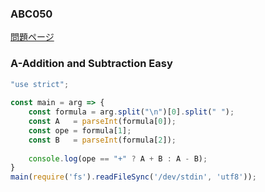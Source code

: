 ### ABC050
[問題ページ](https://atcoder.jp/contests/abc050/tasks)

### A-Addition and Subtraction Easy
```JavaScript
"use strict";
    
const main = arg => {
    const formula = arg.split("\n")[0].split(" ");
    const A   = parseInt(formula[0]);
    const ope = formula[1];
    const B   = parseInt(formula[2]);
    
    console.log(ope == "+" ? A + B : A - B);
}
main(require('fs').readFileSync('/dev/stdin', 'utf8'));

```